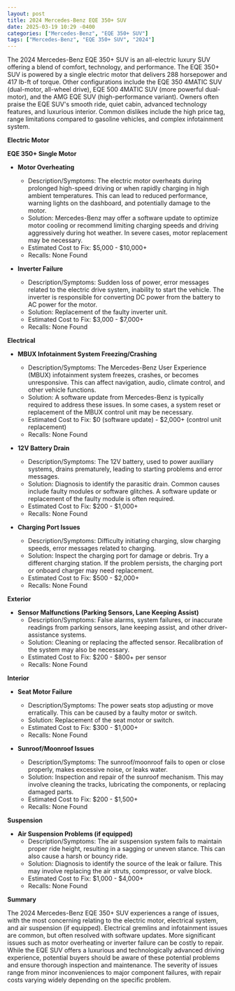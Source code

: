 ```yaml
---
layout: post
title: 2024 Mercedes-Benz EQE 350+ SUV
date: 2025-03-19 10:29 -0400
categories: ["Mercedes-Benz", "EQE 350+ SUV"]
tags: ["Mercedes-Benz", "EQE 350+ SUV", "2024"]
---
```

The 2024 Mercedes-Benz EQE 350+ SUV is an all-electric luxury SUV offering a blend of comfort, technology, and performance. The EQE 350+ SUV is powered by a single electric motor that delivers 288 horsepower and 417 lb-ft of torque. Other configurations include the EQE 350 4MATIC SUV (dual-motor, all-wheel drive), EQE 500 4MATIC SUV (more powerful dual-motor), and the AMG EQE SUV (high-performance variant). Owners often praise the EQE SUV's smooth ride, quiet cabin, advanced technology features, and luxurious interior. Common dislikes include the high price tag, range limitations compared to gasoline vehicles, and complex infotainment system.

**Electric Motor**

**EQE 350+ Single Motor**

*   **Motor Overheating**
    *   Description/Symptoms: The electric motor overheats during prolonged high-speed driving or when rapidly charging in high ambient temperatures. This can lead to reduced performance, warning lights on the dashboard, and potentially damage to the motor.
    *   Solution: Mercedes-Benz may offer a software update to optimize motor cooling or recommend limiting charging speeds and driving aggressively during hot weather. In severe cases, motor replacement may be necessary.
    *   Estimated Cost to Fix: $5,000 - $10,000+
    *   Recalls: None Found

* **Inverter Failure**
    * Description/Symptoms: Sudden loss of power, error messages related to the electric drive system, inability to start the vehicle. The inverter is responsible for converting DC power from the battery to AC power for the motor.
    * Solution: Replacement of the faulty inverter unit.
    * Estimated Cost to Fix: $3,000 - $7,000+
    * Recalls: None Found

**Electrical**

*   **MBUX Infotainment System Freezing/Crashing**
    *   Description/Symptoms: The Mercedes-Benz User Experience (MBUX) infotainment system freezes, crashes, or becomes unresponsive. This can affect navigation, audio, climate control, and other vehicle functions.
    *   Solution: A software update from Mercedes-Benz is typically required to address these issues. In some cases, a system reset or replacement of the MBUX control unit may be necessary.
    *   Estimated Cost to Fix: $0 (software update) - $2,000+ (control unit replacement)
    *   Recalls: None Found

*   **12V Battery Drain**
    *   Description/Symptoms: The 12V battery, used to power auxiliary systems, drains prematurely, leading to starting problems and error messages.
    *   Solution: Diagnosis to identify the parasitic drain. Common causes include faulty modules or software glitches. A software update or replacement of the faulty module is often required.
    *   Estimated Cost to Fix: $200 - $1,000+
    *   Recalls: None Found

*   **Charging Port Issues**
    *   Description/Symptoms: Difficulty initiating charging, slow charging speeds, error messages related to charging.
    *   Solution: Inspect the charging port for damage or debris. Try a different charging station. If the problem persists, the charging port or onboard charger may need replacement.
    *   Estimated Cost to Fix: $500 - $2,000+
    *   Recalls: None Found

**Exterior**

*   **Sensor Malfunctions (Parking Sensors, Lane Keeping Assist)**
    *   Description/Symptoms: False alarms, system failures, or inaccurate readings from parking sensors, lane keeping assist, and other driver-assistance systems.
    *   Solution: Cleaning or replacing the affected sensor. Recalibration of the system may also be necessary.
    *   Estimated Cost to Fix: $200 - $800+ per sensor
    *   Recalls: None Found

**Interior**

*   **Seat Motor Failure**
    *   Description/Symptoms: The power seats stop adjusting or move erratically. This can be caused by a faulty motor or switch.
    *   Solution: Replacement of the seat motor or switch.
    *   Estimated Cost to Fix: $300 - $1,000+
    *   Recalls: None Found

*   **Sunroof/Moonroof Issues**
    *   Description/Symptoms: The sunroof/moonroof fails to open or close properly, makes excessive noise, or leaks water.
    *   Solution: Inspection and repair of the sunroof mechanism. This may involve cleaning the tracks, lubricating the components, or replacing damaged parts.
    *   Estimated Cost to Fix: $200 - $1,500+
    *   Recalls: None Found

**Suspension**

*   **Air Suspension Problems (if equipped)**
    *   Description/Symptoms: The air suspension system fails to maintain proper ride height, resulting in a sagging or uneven stance. This can also cause a harsh or bouncy ride.
    *   Solution: Diagnosis to identify the source of the leak or failure. This may involve replacing the air struts, compressor, or valve block.
    *   Estimated Cost to Fix: $1,000 - $4,000+
    *   Recalls: None Found

**Summary**

The 2024 Mercedes-Benz EQE 350+ SUV experiences a range of issues, with the most concerning relating to the electric motor, electrical system, and air suspension (if equipped). Electrical gremlins and infotainment issues are common, but often resolved with software updates. More significant issues such as motor overheating or inverter failure can be costly to repair. While the EQE SUV offers a luxurious and technologically advanced driving experience, potential buyers should be aware of these potential problems and ensure thorough inspection and maintenance. The severity of issues range from minor inconveniences to major component failures, with repair costs varying widely depending on the specific problem.

